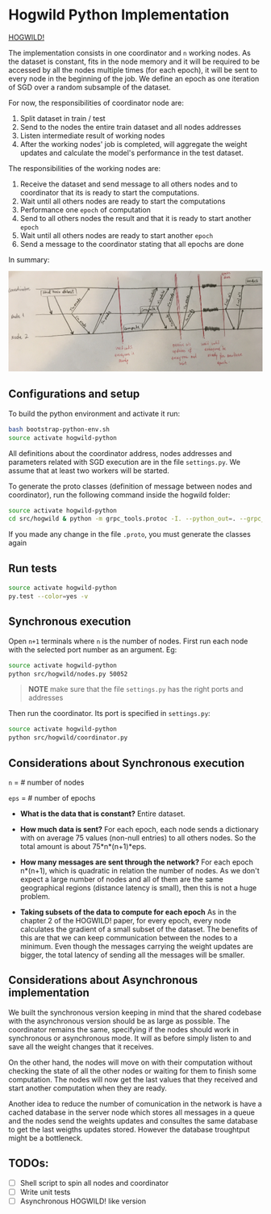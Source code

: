 # Hogwild Python Implementation

[HOGWILD!](https://arxiv.org/abs/1106.5730)

The implementation consists in one coordinator and `n` working nodes. 
As the dataset is constant, fits in the node memory and it will be required to be accessed by all the nodes multiple times (for each epoch), it will be sent to every node in the beginning of the job.
We define an epoch as one iteration of SGD over a random subsample of the dataset.

For now, the responsibilities of coordinator node are:
1. Split dataset in train / test
2. Send to the nodes the entire train dataset and all nodes addresses 
3. Listen intermediate result of working nodes
4. After the working nodes' job is completed, will aggregate the weight updates and calculate the model's performance in the test dataset.

The responsibilities of the working nodes are:
1. Receive the dataset and send message to all others nodes and to coordinator that its is ready to start the computations.
2. Wait until all others nodes are ready to start the computations
3. Performance one `epoch` of computation
4. Send to all others nodes the result and that it is ready to start another `epoch`
5. Wait until all others nodes are ready to start another `epoch`
6. Send a message to the coordinator stating that all epochs are done

In summary:

![stack](/resources/temp_schema_comunication.JPG)

## Configurations and setup
To build the python environment and activate it run: 
```bash
bash bootstrap-python-env.sh
source activate hogwild-python
```

All definitions about the coordinator address, nodes addresses and parameters related with SGD execution are in the file `settings.py`. We assume that at least two workers will be started.

To generate the proto classes (definition of message between nodes and coordinator), run the following command inside the hogwild folder:
```bash
source activate hogwild-python
cd src/hogwild & python -m grpc_tools.protoc -I. --python_out=. --grpc_python_out=. hogwild.proto
```
If you made any change in the file `.proto`, you must generate the classes again

## Run tests
```bash
source activate hogwild-python 
py.test --color=yes -v
```

## Synchronous execution
Open `n+1` terminals where `n` is the number of nodes. First run each node with the selected port number as an argument. Eg:
```bash
source activate hogwild-python 
python src/hogwild/nodes.py 50052
```
> **NOTE** make sure that the file `settings.py` has the right ports and addresses

Then run the coordinator. Its port is specified in `settings.py`:
```bash
source activate hogwild-python 
python src/hogwild/coordinator.py
```

## Considerations about Synchronous execution
 
`n` = # number of nodes

`eps` = # number of epochs

- **What is the data that is constant?**
Entire dataset.

- **How much data is sent?**
For each epoch, each node sends a dictionary with on average 75 values (non-null entries) to all others nodes.
So the total amount is about 75\*n\*(n+1)\*eps.

- **How many messages are sent through the network?**
For each epoch n\*(n+1), which is quadratic in relation the number of nodes.
As we don't expect a large number of nodes and all of them are the same geographical regions (distance latency is small), then this is not a huge problem.

- **Taking subsets of the data to compute for each epoch**
As in the chapter 2 of the HOGWILD! paper, for every epoch, every node calculates the gradient of a small subset of the dataset. The benefits of this are that we can keep communication between the nodes to a minimum. Even though the messages carrying the weight updates are bigger, the total latency of sending all the messages will be smaller.

## Considerations about Asynchronous implementation
We built the synchronous version keeping in mind that the shared codebase with the asynchronous version should be as large as possible. The coordinator remains the same, specifying if the nodes should work in synchronous or asynchronous mode. It will as before simply listen to and save all the weight changes that it receives.

On the other hand, the nodes will move on with their computation without checking the state of all the other nodes or waiting for them to finish some computation. The nodes will now get the last values that they received and start another computation when they are ready.

Another idea to reduce the number of comunication in the network is have a cached database in the server node which stores all messages in a queue and the nodes send the weights updates and consultes the same database to get the last weigths updates stored. However the database troughtput might be a bottleneck.

## TODOs:
- [ ] Shell script to spin all nodes and coordinator
- [ ] Write unit tests
- [ ] Asynchronous HOGWILD! like version
